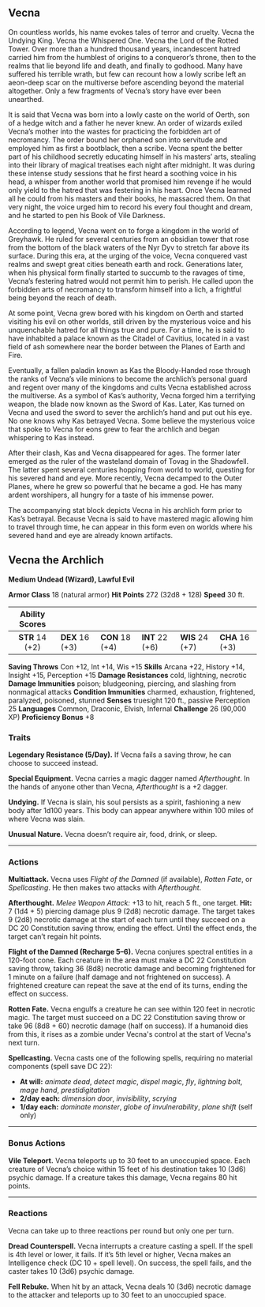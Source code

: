 ## Vecna

On countless worlds, his name evokes tales of terror and cruelty. Vecna the Undying King. Vecna the Whispered One. Vecna the Lord of the Rotted Tower. Over more than a hundred thousand years, incandescent hatred carried him from the humblest of origins to a conqueror’s throne, then to the realms that lie beyond life and death, and finally to godhood. Many have suffered his terrible wrath, but few can recount how a lowly scribe left an aeon-deep scar on the multiverse before ascending beyond the material altogether. Only a few fragments of Vecna’s story have ever been unearthed.

It is said that Vecna was born into a lowly caste on the world of Oerth, son of a hedge witch and a father he never knew. An order of wizards exiled Vecna’s mother into the wastes for practicing the forbidden art of necromancy. The order bound her orphaned son into servitude and employed him as first a bootblack, then a scribe. Vecna spent the better part of his childhood secretly educating himself in his masters’ arts, stealing into their library of magical treatises each night after midnight. It was during these intense study sessions that he first heard a soothing voice in his head, a whisper from another world that promised him revenge if he would only yield to the hatred that was festering in his heart. Once Vecna learned all he could from his masters and their books, he massacred them. On that very night, the voice urged him to record his every foul thought and dream, and he started to pen his Book of Vile Darkness.

According to legend, Vecna went on to forge a kingdom in the world of Greyhawk. He ruled for several centuries from an obsidian tower that rose from the bottom of the black waters of the Nyr Dyv to stretch far above its surface. During this era, at the urging of the voice, Vecna conquered vast realms and swept great cities beneath earth and rock. Generations later, when his physical form finally started to succumb to the ravages of time, Vecna’s festering hatred would not permit him to perish. He called upon the forbidden arts of necromancy to transform himself into a lich, a frightful being beyond the reach of death.

At some point, Vecna grew bored with his kingdom on Oerth and started visiting his evil on other worlds, still driven by the mysterious voice and his unquenchable hatred for all things true and pure. For a time, he is said to have inhabited a palace known as the Citadel of Cavitius, located in a vast field of ash somewhere near the border between the Planes of Earth and Fire.

Eventually, a fallen paladin known as Kas the Bloody-Handed rose through the ranks of Vecna’s vile minions to become the archlich’s personal guard and regent over many of the kingdoms and cults Vecna established across the multiverse. As a symbol of Kas’s authority, Vecna forged him a terrifying weapon, the blade now known as the Sword of Kas. Later, Kas turned on Vecna and used the sword to sever the archlich’s hand and put out his eye. No one knows why Kas betrayed Vecna. Some believe the mysterious voice that spoke to Vecna for eons grew to fear the archlich and began whispering to Kas instead.

After their clash, Kas and Vecna disappeared for ages. The former later emerged as the ruler of the wasteland domain of Tovag in the Shadowfell. The latter spent several centuries hopping from world to world, questing for his severed hand and eye. More recently, Vecna decamped to the Outer Planes, where he grew so powerful that he became a god. He has many ardent worshipers, all hungry for a taste of his immense power.

The accompanying stat block depicts Vecna in his archlich form prior to Kas’s betrayal. Because Vecna is said to have mastered magic allowing him to travel through time, he can appear in this form even on worlds where his severed hand and eye are already known artifacts.

## Vecna the Archlich

**Medium Undead (Wizard), Lawful Evil**

**Armor Class** 18 (natural armor)
**Hit Points** 272 (32d8 + 128)
**Speed** 30 ft.

| Ability Scores  |                 |                 |                 |                 |                 |
| :-------------: | --------------- | --------------- | --------------- | --------------- | --------------- |
| **STR** 14 (+2) | **DEX** 16 (+3) | **CON** 18 (+4) | **INT** 22 (+6) | **WIS** 24 (+7) | **CHA** 16 (+3) |

**Saving Throws** Con +12, Int +14, Wis +15
**Skills** Arcana +22, History +14, Insight +15, Perception +15
**Damage Resistances** cold, lightning, necrotic
**Damage Immunities** poison; bludgeoning, piercing, and slashing from nonmagical attacks
**Condition Immunities** charmed, exhaustion, frightened, paralyzed, poisoned, stunned
**Senses** truesight 120 ft., passive Perception 25
**Languages** Common, Draconic, Elvish, Infernal
**Challenge** 26 (90,000 XP)
**Proficiency Bonus** +8

### Traits

**Legendary Resistance (5/Day).** If Vecna fails a saving throw, he can choose to succeed instead.

**Special Equipment.** Vecna carries a magic dagger named _Afterthought_. In the hands of anyone other than Vecna, _Afterthought_ is a +2 dagger.

**Undying.** If Vecna is slain, his soul persists as a spirit, fashioning a new body after 1d100 years. This body can appear anywhere within 100 miles of where Vecna was slain.

**Unusual Nature.** Vecna doesn’t require air, food, drink, or sleep.

---

### Actions

**Multiattack.** Vecna uses _Flight of the Damned_ (if available), _Rotten Fate_, or _Spellcasting_. He then makes two attacks with _Afterthought_.

**Afterthought.** _Melee Weapon Attack:_ +13 to hit, reach 5 ft., one target.
**Hit:** 7 (1d4 + 5) piercing damage plus 9 (2d8) necrotic damage. The target takes 9 (2d8) necrotic damage at the start of each turn until they succeed on a DC 20 Constitution saving throw, ending the effect. Until the effect ends, the target can’t regain hit points.

**Flight of the Damned (Recharge 5–6).** Vecna conjures spectral entities in a 120-foot cone. Each creature in the area must make a DC 22 Constitution saving throw, taking 36 (8d8) necrotic damage and becoming frightened for 1 minute on a failure (half damage and not frightened on success). A frightened creature can repeat the save at the end of its turns, ending the effect on success.

**Rotten Fate.** Vecna engulfs a creature he can see within 120 feet in necrotic magic. The target must succeed on a DC 22 Constitution saving throw or take 96 (8d8 + 60) necrotic damage (half on success). If a humanoid dies from this, it rises as a zombie under Vecna's control at the start of Vecna's next turn.

**Spellcasting.** Vecna casts one of the following spells, requiring no material components (spell save DC 22):

- **At will:** _animate dead_, _detect magic_, _dispel magic_, _fly_, _lightning bolt_, _mage hand_, _prestidigitation_
- **2/day each:** _dimension door_, _invisibility_, _scrying_
- **1/day each:** _dominate monster_, _globe of invulnerability_, _plane shift_ (self only)

---

### Bonus Actions

**Vile Teleport.** Vecna teleports up to 30 feet to an unoccupied space. Each creature of Vecna’s choice within 15 feet of his destination takes 10 (3d6) psychic damage. If a creature takes this damage, Vecna regains 80 hit points.

---

### Reactions

Vecna can take up to three reactions per round but only one per turn.

**Dread Counterspell.** Vecna interrupts a creature casting a spell. If the spell is 4th level or lower, it fails. If it’s 5th level or higher, Vecna makes an Intelligence check (DC 10 + spell level). On success, the spell fails, and the caster takes 10 (3d6) psychic damage.

**Fell Rebuke.** When hit by an attack, Vecna deals 10 (3d6) necrotic damage to the attacker and teleports up to 30 feet to an unoccupied space.
